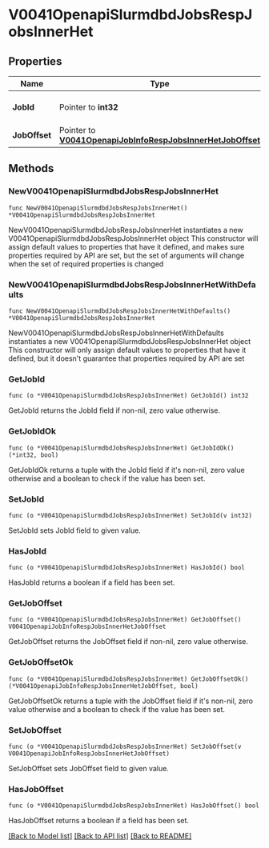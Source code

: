 # V0041OpenapiSlurmdbdJobsRespJobsInnerHet

## Properties

Name | Type | Description | Notes
------------ | ------------- | ------------- | -------------
**JobId** | Pointer to **int32** | Heterogeneous job ID, if applicable | [optional] 
**JobOffset** | Pointer to [**V0041OpenapiJobInfoRespJobsInnerHetJobOffset**](V0041OpenapiJobInfoRespJobsInnerHetJobOffset.md) |  | [optional] 

## Methods

### NewV0041OpenapiSlurmdbdJobsRespJobsInnerHet

`func NewV0041OpenapiSlurmdbdJobsRespJobsInnerHet() *V0041OpenapiSlurmdbdJobsRespJobsInnerHet`

NewV0041OpenapiSlurmdbdJobsRespJobsInnerHet instantiates a new V0041OpenapiSlurmdbdJobsRespJobsInnerHet object
This constructor will assign default values to properties that have it defined,
and makes sure properties required by API are set, but the set of arguments
will change when the set of required properties is changed

### NewV0041OpenapiSlurmdbdJobsRespJobsInnerHetWithDefaults

`func NewV0041OpenapiSlurmdbdJobsRespJobsInnerHetWithDefaults() *V0041OpenapiSlurmdbdJobsRespJobsInnerHet`

NewV0041OpenapiSlurmdbdJobsRespJobsInnerHetWithDefaults instantiates a new V0041OpenapiSlurmdbdJobsRespJobsInnerHet object
This constructor will only assign default values to properties that have it defined,
but it doesn't guarantee that properties required by API are set

### GetJobId

`func (o *V0041OpenapiSlurmdbdJobsRespJobsInnerHet) GetJobId() int32`

GetJobId returns the JobId field if non-nil, zero value otherwise.

### GetJobIdOk

`func (o *V0041OpenapiSlurmdbdJobsRespJobsInnerHet) GetJobIdOk() (*int32, bool)`

GetJobIdOk returns a tuple with the JobId field if it's non-nil, zero value otherwise
and a boolean to check if the value has been set.

### SetJobId

`func (o *V0041OpenapiSlurmdbdJobsRespJobsInnerHet) SetJobId(v int32)`

SetJobId sets JobId field to given value.

### HasJobId

`func (o *V0041OpenapiSlurmdbdJobsRespJobsInnerHet) HasJobId() bool`

HasJobId returns a boolean if a field has been set.

### GetJobOffset

`func (o *V0041OpenapiSlurmdbdJobsRespJobsInnerHet) GetJobOffset() V0041OpenapiJobInfoRespJobsInnerHetJobOffset`

GetJobOffset returns the JobOffset field if non-nil, zero value otherwise.

### GetJobOffsetOk

`func (o *V0041OpenapiSlurmdbdJobsRespJobsInnerHet) GetJobOffsetOk() (*V0041OpenapiJobInfoRespJobsInnerHetJobOffset, bool)`

GetJobOffsetOk returns a tuple with the JobOffset field if it's non-nil, zero value otherwise
and a boolean to check if the value has been set.

### SetJobOffset

`func (o *V0041OpenapiSlurmdbdJobsRespJobsInnerHet) SetJobOffset(v V0041OpenapiJobInfoRespJobsInnerHetJobOffset)`

SetJobOffset sets JobOffset field to given value.

### HasJobOffset

`func (o *V0041OpenapiSlurmdbdJobsRespJobsInnerHet) HasJobOffset() bool`

HasJobOffset returns a boolean if a field has been set.


[[Back to Model list]](../README.md#documentation-for-models) [[Back to API list]](../README.md#documentation-for-api-endpoints) [[Back to README]](../README.md)


